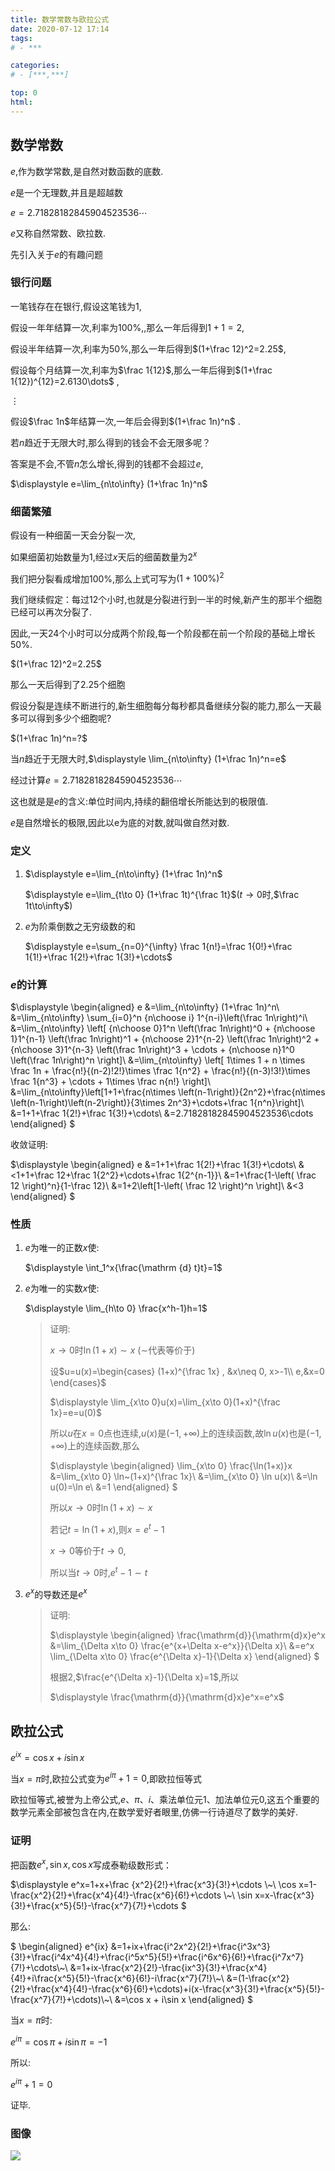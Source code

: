 ```yaml
---
title: 数学常数与欧拉公式
date: 2020-07-12 17:14
tags:
# - ***

categories:
# - [***,***]

top: 0
html:
---
```



## 数学常数

$e$,作为数学常数,是自然对数函数的底数.

$e$是一个无理数,并且是超越数

$e=2.71828182845904523536\cdots$

$e$又称自然常数、欧拉数.

先引入关于$e$的有趣问题

### 银行问题

一笔钱存在在银行,假设这笔钱为$1$,

假设一年年结算一次,利率为$100\%$,,那么一年后得到$1+1=2$,

假设半年结算一次,利率为$50\%$,那么一年后得到$(1+\frac 12)^2=2.25$,

假设每个月结算一次,利率为$\frac 1{12}$,那么一年后得到$(1+\frac 1{12})^{12}=2.6130\dots$ ,

$\vdots$

假设$\frac 1n$年结算一次,一年后会得到$(1+\frac 1n)^n$ .

若$n$趋近于无限大时,那么得到的钱会不会无限多呢？

答案是不会,不管$n$怎么增长,得到的钱都不会超过$e$,

$\displaystyle e=\lim_{n\to\infty} (1+\frac 1n)^n$

### 细菌繁殖

假设有一种细菌一天会分裂一次,

如果细菌初始数量为$1$,经过$x$天后的细菌数量为$2^x$

我们把分裂看成增加$100\%$,那么上式可写为$(1+100\%)^2$

我们继续假定：每过$12$个小时,也就是分裂进行到一半的时候,新产生的那半个细胞已经可以再次分裂了.

因此,一天$24$个小时可以分成两个阶段,每一个阶段都在前一个阶段的基础上增长$50\%$.

$(1+\frac 12)^2=2.25$

那么一天后得到了$2.25$个细胞

假设分裂是连续不断进行的,新生细胞每分每秒都具备继续分裂的能力,那么一天最多可以得到多少个细胞呢?

$(1+\frac 1n)^n=?$

当$n$趋近于无限大时,$\displaystyle \lim_{n\to\infty} (1+\frac 1n)^n=e$

经过计算$e=2.71828182845904523536\cdots$

这也就是是$e$的含义:单位时间内,持续的翻倍增长所能达到的极限值.

$e$是自然增长的极限,因此以e为底的对数,就叫做自然对数.

### 定义

1. $\displaystyle e=\lim_{n\to\infty} (1+\frac 1n)^n$

   $\displaystyle e=\lim_{t\to 0} (1+\frac 1t)^{\frac 1t}$($t\to 0$时,$\frac 1t\to\infty$)

2. $e$为阶乘倒数之无穷级数的和

   $\displaystyle e=\sum_{n=0}^{\infty} \frac 1{n!}=\frac 1{0!}+\frac 1{1!}+\frac 1{2!}+\frac 1{3!}+\cdots$

### $e$的计算

$\displaystyle
\begin{aligned}
e
&=\lim_{n\to\infty} (1+\frac 1n)^n\\
&=\lim_{n\to\infty} \sum_{i=0}^n {n\choose i} 1^{n-i}\left(\frac 1n\right)^i\\
&=\lim_{n\to\infty} \left[ {n\choose 0}1^n \left(\frac 1n\right)^0 + {n\choose 1}1^{n-1} \left(\frac 1n\right)^1 + {n\choose 2}1^{n-2} \left(\frac 1n\right)^2 + {n\choose 3}1^{n-3} \left(\frac 1n\right)^3 + \cdots + {n\choose n}1^0 \left(\frac 1n\right)^n \right]\\
&=\lim_{n\to\infty} \left[ 1\times 1 + n \times \frac 1n + \frac{n!}{(n-2)!2!}\times \frac 1{n^2} + \frac{n!}{(n-3)!3!}\times \frac 1{n^3} + \cdots + 1\times \frac n{n!} \right]\\
&=\lim_{n\to\infty}\left[1+1+\frac{n\times \left(n-1\right)}{2n^2}+\frac{n\times \left(n-1\right)\left(n-2\right)}{3\times 2n^3}+\cdots+\frac 1{n^n}\right]\\
&=1+1+\frac 1{2!}+\frac 1{3!}+\cdots\\
&=2.71828182845904523536\cdots
\end{aligned}
$

收敛证明:

$\displaystyle
\begin{aligned}
e
&=1+1+\frac 1{2!}+\frac 1{3!}+\cdots\\
&<1+1+\frac 12+\frac 1{2^2}+\cdots+\frac 1{2^{n-1}}\\
&=1+\frac{1-\left( \frac 12 \right)^n}{1-\frac 12}\\
&=1+2\left[1-\left( \frac 12 \right)^n \right]\\
&<3
\end{aligned}
$

### 性质


1. $e$为唯一的正数$x$使:

   $\displaystyle \int_1^x{\frac{\mathrm {d} t}t}=1$

2. $e$为唯一的实数$x$使:

   $\displaystyle \lim_{h\to 0} \frac{x^h-1}h=1$

   > 证明:
   > 
   > $x\to 0$时$\ln(1+x)\sim x$ ($\sim$代表等价于)
   > 
   > 设$u=u(x)=\begin{cases}
   >    (1+x)^{\frac 1x} , &x\neq 0, x>-1\\
   >    e,&x=0
   > \end{cases}$
   > 
   > $\displaystyle \lim_{x\to 0}u(x)=\lim_{x\to 0}(1+x)^{\frac 1x}=e=u(0)$
   > 
   > 所以$u$在$x=0$点也连续,$u(x)$是$(-1,+\infty)$上的连续函数,故$\ln u(x)$也是$(-1,+\infty)$上的连续函数,那么
   > 
   > $\displaystyle
   > \begin{aligned}
   > \lim_{x\to 0} \frac{\ln(1+x)}x
   > &=\lim_{x\to 0} \ln~(1+x)^{\frac 1x}\\
   > &=\lim_{x\to 0} \ln u(x)\\
   > &=\ln u(0)=\ln e\\
   > &=1
   > \end{aligned}
   > $
   > 
   > 所以$x\to 0$时$\ln(1+x)\sim x$
   > 
   > 若记$t=\ln (1+x)$,则$x=e^t-1$
   > 
   > $x\to 0$等价于$t\to 0$,
   > 
   > 所以当$t\to 0$时,$e^t-1\sim t$

3. $e^x$的导数还是$e^x$
   
   > 证明:
   > 
   > $\displaystyle
   > \begin{aligned}
   > \frac{\mathrm{d}}{\mathrm{d}x}e^x
   > &=\lim_{\Delta x\to 0} \frac{e^{x+\Delta x-e^x}}{\Delta x}\\
   > &=e^x \lim_{\Delta x\to 0} \frac{e^{\Delta x}-1}{\Delta x}
   > \end{aligned}
   > $
   > 
   > 根据2,$\frac{e^{\Delta x}-1}{\Delta x}=1$,所以
   > 
   > $\displaystyle \frac{\mathrm{d}}{\mathrm{d}x}e^x=e^x$

## 欧拉公式

$e^{ix}=\cos x+i\sin x$

当$x=\pi$时,欧拉公式变为$e^{i\pi}+1=0$,即欧拉恒等式

欧拉恒等式,被誉为上帝公式,$e$、$\pi$、$i$、乘法单位元1、加法单位元0,这五个重要的数学元素全部被包含在内,在数学爱好者眼里,仿佛一行诗道尽了数学的美好.

### 证明

把函数$e^x,\sin x,\cos x$写成泰勒级数形式：

$\displaystyle
e^x=1+x+\frac {x^2}{2!}+\frac{x^3}{3!}+\cdots
\\~\\
\cos x=1-\frac{x^2}{2!}+\frac{x^4}{4!}-\frac{x^6}{6!}+\cdots
\\~\\
\sin x=x-\frac{x^3}{3!}+\frac{x^5}{5!}-\frac{x^7}{7!}+\cdots
$

那么:

$
\begin{aligned}
e^{ix}
&=1+ix+\frac{i^2x^2}{2!}+\frac{i^3x^3}{3!}+\frac{i^4x^4}{4!}+\frac{i^5x^5}{5!}+\frac{i^6x^6}{6!}+\frac{i^7x^7}{7!}+\cdots\\~\\
&=1+ix-\frac{x^2}{2!}-\frac{ix^3}{3!}+\frac{x^4}{4!}+i\frac{x^5}{5!}-\frac{x^6}{6!}-i\frac{x^7}{7!}\\~\\
&=(1-\frac{x^2}{2!}+\frac{x^4}{4!}-\frac{x^6}{6!}+\cdots)+i(x-\frac{x^3}{3!}+\frac{x^5}{5!}-\frac{x^7}{7!}+\cdots)\\~\\
&=\cos x + i\sin x
\end{aligned}
$

当$x=\pi$时:

$e^{i\pi}=\cos\pi + i\sin\pi=-1$

所以:

$e^{i\pi}+1=0$

证毕.

### 图像

![](/posts/数学常数与欧拉公式/Axis.svg)
